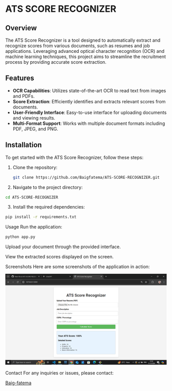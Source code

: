 # ATS SCORE RECOGNIZER

## Overview

The ATS Score Recognizer is a tool designed to automatically extract and recognize scores from various documents, such as resumes and job applications. Leveraging advanced optical character recognition (OCR) and machine learning techniques, this project aims to streamline the recruitment process by providing accurate score extraction.

## Features

- **OCR Capabilities**: Utilizes state-of-the-art OCR to read text from images and PDFs.
- **Score Extraction**: Efficiently identifies and extracts relevant scores from documents.
- **User-Friendly Interface**: Easy-to-use interface for uploading documents and viewing results.
- **Multi-Format Support**: Works with multiple document formats including PDF, JPEG, and PNG.

## Installation

To get started with the ATS Score Recognizer, follow these steps:

1. Clone the repository:
   ```bash
   git clone https://github.com/Baigfatema/ATS-SCORE-RECOGNIZER.git
   ````

2. Navigate to the project directory:

```bash
cd ATS-SCORE-RECOGNIZER
```
3. Install the required dependencies:

```bash
pip install -r requirements.txt
```
Usage
Run the application:

```bash
python app.py
```
Upload your document through the provided interface.

View the extracted scores displayed on the screen.

Screenshots
Here are some screenshots of the application in action:

![Screenshot of the Application](screenshot1.png)

Contact
For any inquiries or issues, please contact:

[Baig-fatema](https://github.com/Baig-fatema)